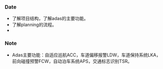 ### Date
- 了解项目结构，了解adas的主要功能。
- 了解planning的流程。
- 


### Note
- Adas主要功能：自适应巡航ACC，车道偏移报警LDW，车道保持系统LKA，前向碰撞预警FCW，自动泊车系统APS，交通标志识别TSR。